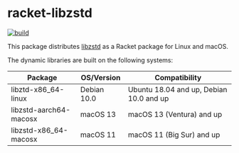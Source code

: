 # racket-libzstd

[![build](https://github.com/Bogdanp/racket-libzstd/actions/workflows/push.yml/badge.svg)](https://github.com/Bogdanp/racket-libzstd/actions/workflows/push.yml)

This package distributes [libzstd] as a Racket package for Linux and
macOS.

The dynamic libraries are built on the following systems:

| Package                | OS/Version   | Compatibility                           |
|------------------------|--------------|-----------------------------------------|
| libztd-x86_64-linux    | Debian 10.0  | Ubuntu 18.04 and up, Debian 10.0 and up |
| libzstd-aarch64-macosx | macOS 13     | macOS 13 (Ventura) and up               |
| libzstd-x86_64-macosx  | macOS 11     | macOS 11 (Big Sur) and up               |


[libzstd]: https://github.com/facebook/zstd
